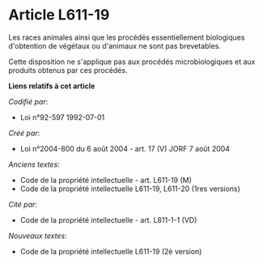 # Article L611-19

Les races animales ainsi que les procédés essentiellement biologiques d'obtention de végétaux ou d'animaux ne sont pas
brevetables.

Cette disposition ne s'applique pas aux procédés microbiologiques et aux produits obtenus par ces procédés.

**Liens relatifs à cet article**

_Codifié par_:

  - Loi n°92-597 1992-07-01

_Créé par_:

  - Loi n°2004-800 du 6 août 2004 - art. 17 (V) JORF 7 août 2004

_Anciens textes_:

  - Code de la propriété intellectuelle - art. L611-19 (M)
  - Code de la propriété intellectuelle L611-19, L611-20 (1res versions)

_Cité par_:

  - Code de la propriété intellectuelle - art. L811-1-1 (VD)

_Nouveaux textes_:

  - Code de la propriété intellectuelle L611-19 (2è version)
